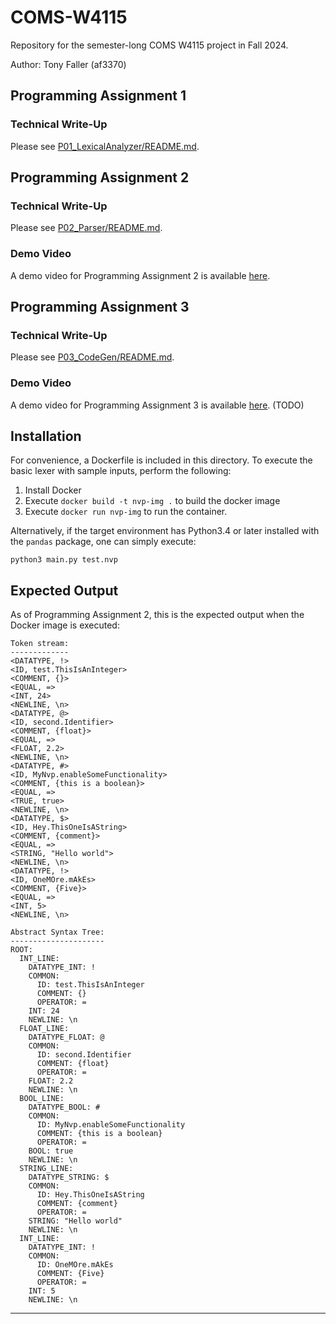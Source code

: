 # COMS-W4115
Repository for the semester-long COMS W4115 project in Fall 2024.

Author: Tony Faller (af3370)

## Programming Assignment 1
### Technical Write-Up
Please see [P01_LexicalAnalyzer/README.md](./P01_LexicalAnalyzer/README.md).

## Programming Assignment 2
### Technical Write-Up
Please see [P02_Parser/README.md](./P02_Parser/README.md).

### Demo Video
A demo video for Programming Assignment 2 is available [here](https://youtu.be/WvFzBS5Y88I).

## Programming Assignment 3
### Technical Write-Up
Please see [P03_CodeGen/README.md](./P03_CodeGen/README.md).

### Demo Video
A demo video for Programming Assignment 3 is available [here](TODO). (TODO)

## Installation
For convenience, a Dockerfile is included in this directory. To execute the basic lexer with sample inputs, perform the following:
1. Install Docker
2. Execute `docker build -t nvp-img .` to build the docker image
3. Execute `docker run nvp-img` to run the container.

Alternatively, if the target environment has Python3.4 or later installed with the `pandas` package, one can simply execute:
```
python3 main.py test.nvp
```

## Expected Output
As of Programming Assignment 2, this is the expected output when the Docker image is executed:
```
Token stream:
-------------
<DATATYPE, !>
<ID, test.ThisIsAnInteger>
<COMMENT, {}>
<EQUAL, =>
<INT, 24>
<NEWLINE, \n>
<DATATYPE, @>
<ID, second.Identifier>
<COMMENT, {float}>
<EQUAL, =>
<FLOAT, 2.2>
<NEWLINE, \n>
<DATATYPE, #>
<ID, MyNvp.enableSomeFunctionality>
<COMMENT, {this is a boolean}>
<EQUAL, =>
<TRUE, true>
<NEWLINE, \n>
<DATATYPE, $>
<ID, Hey.ThisOneIsAString>
<COMMENT, {comment}>
<EQUAL, =>
<STRING, "Hello world">
<NEWLINE, \n>
<DATATYPE, !>
<ID, OneMOre.mAkEs>
<COMMENT, {Five}>
<EQUAL, =>
<INT, 5>
<NEWLINE, \n>

Abstract Syntax Tree:
---------------------
ROOT: 
  INT_LINE: 
    DATATYPE_INT: !
    COMMON: 
      ID: test.ThisIsAnInteger
      COMMENT: {}
      OPERATOR: =
    INT: 24
    NEWLINE: \n
  FLOAT_LINE: 
    DATATYPE_FLOAT: @
    COMMON: 
      ID: second.Identifier
      COMMENT: {float}
      OPERATOR: =
    FLOAT: 2.2
    NEWLINE: \n
  BOOL_LINE: 
    DATATYPE_BOOL: #
    COMMON: 
      ID: MyNvp.enableSomeFunctionality
      COMMENT: {this is a boolean}
      OPERATOR: =
    BOOL: true
    NEWLINE: \n
  STRING_LINE: 
    DATATYPE_STRING: $
    COMMON: 
      ID: Hey.ThisOneIsAString
      COMMENT: {comment}
      OPERATOR: =
    STRING: "Hello world"
    NEWLINE: \n
  INT_LINE: 
    DATATYPE_INT: !
    COMMON: 
      ID: OneMOre.mAkEs
      COMMENT: {Five}
      OPERATOR: =
    INT: 5
    NEWLINE: \n
```

----
